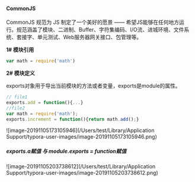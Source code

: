 #### CommonJS

CommonJS 规范为 JS 制定了一个美好的愿景 —— 希望JS能够在任何地方运行。规范涵盖了模块、二进制、Buffer、字符集编码、I/O流、进城环境、文件系统、套接字、单元测试、Web服务器网关接口、包管理等。

**1# 模块引用**

```js
var math = require('math')
```

**2# 模块定义**

exports对象用于导出当前模块的方法或者变量，exports是module的属性。

```js
// file1
exports.add = function(){...}
//file2
var math = require('math');
exports.increment = function(){return math.add();}
```

![image-20191105173105946](/Users/test/Library/Application Support/typora-user-images/image-20191105173105946.png)



##### exports.a赋值 与 module.exports = function赋值

![image-20191105203738612](/Users/test/Library/Application Support/typora-user-images/image-20191105203738612.png)

